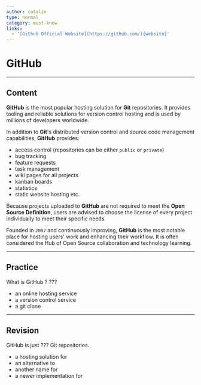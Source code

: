```yaml
---
author: catalin
type: normal
category: must-know
links:
  - '[Github Official Website](https://github.com/){website}'
---
```


# GitHub


---

## Content

**GitHub** is the most popular hosting solution for **Git** repositories. It provides tooling and reliable solutions for version control hosting and is used by millions of developers worldwide.

In addition to **Git**'s distributed version control and source code management capabilities, **GitHub** provides:

- access control (repositories can be either `public` or `private`)
- bug tracking
- feature requests
- task management
- wiki pages for all projects
- kanban boards
- statistics
- static website hosting etc.

Because projects uploaded to **GitHub** are not required to meet the **Open Source Definition**, users are advised to choose the license of every project individually to meet their specific needs.

Founded in `2007` and continuously improving, **GitHub** is the most notable place for hosting users' work and enhancing their workflow. It is often considered the Hub of Open Source collaboration and technology learning.


---

## Practice

What is GitHub ? ???

- an online hosting service
- a version control service
- a git clone


---

## Revision

GitHub is just ??? Git repositories.

- a hosting solution for
- an alternative to
- another name for
- a newer implementation for
 
